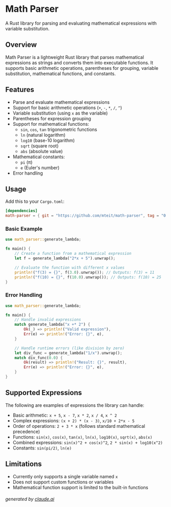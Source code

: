 # Math Parser

A Rust library for parsing and evaluating mathematical expressions with variable substitution.

## Overview

Math Parser is a lightweight Rust library that parses mathematical expressions as strings and converts them into executable functions. It supports basic arithmetic operations, parentheses for grouping, variable substitution, mathematical functions, and constants.

## Features

- Parse and evaluate mathematical expressions
- Support for basic arithmetic operations (`+`, `-`, `*`, `/`, `^`)
- Variable substitution (using `x` as the variable)
- Parentheses for expression grouping
- Support for mathematical functions:
  - `sin`, `cos`, `tan` trigonometric functions
  - `ln` (natural logarithm)
  - `log10` (base-10 logarithm)
  - `sqrt` (square root)
  - `abs` (absolute value)
- Mathematical constants:
  - `pi` (π)
  - `e` (Euler's number)
- Error handling

## Usage

Add this to your `Cargo.toml`:

```toml
[dependencies]
math-parser = { git = "https://github.com/mteit/math-parser", tag = "0.1.0" }
```

### Basic Example

```rust
use math_parser::generate_lambda;

fn main() {
    // Create a function from a mathematical expression
    let f = generate_lambda("2*x + 5").unwrap();

    // Evaluate the function with different x values
    println!("f(3) = {}", f(3.0).unwrap()); // Outputs: f(3) = 11
    println!("f(10) = {}", f(10.0).unwrap()); // Outputs: f(10) = 25
}
```

### Error Handling

```rust
use math_parser::generate_lambda;

fn main() {
    // Handle invalid expressions
    match generate_lambda("x +* 2") {
        Ok(_) => println!("Valid expression"),
        Err(e) => println!("Error: {}", e),
    }

    // Handle runtime errors (like division by zero)
    let div_func = generate_lambda("1/x").unwrap();
    match div_func(0.0) {
        Ok(result) => println!("Result: {}", result),
        Err(e) => println!("Error: {}", e),
    }
}
```

## Supported Expressions

The following are examples of expressions the library can handle:

- Basic arithmetic: `x + 5`, `x - 7`, `x * 2`, `x / 4`, `x ^ 2`
- Complex expressions: `(x + 2) * (x - 3)`, `x/10 + 2*x - 5`
- Order of operations: `2 + 3 * x` (follows standard mathematical precedence)
- Functions: `sin(x)`, `cos(x)`, `tan(x)`, `ln(x)`, `log10(x)`, `sqrt(x)`, `abs(x)`
- Combined expressions: `sin(x)^2 + cos(x)^2`, `2 * sin(x) + log10(x^2)`
- Constants: `sin(pi/2)`, `ln(e)`

## Limitations

- Currently only supports a single variable named `x`
- Does not support custom functions or variables
- Mathematical function support is limited to the built-in functions

###### generated by [claude.ai](claude.ai)

